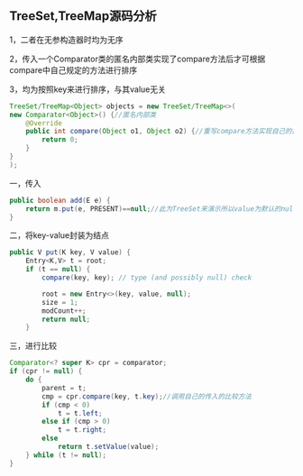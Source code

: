 ## TreeSet,TreeMap源码分析

1，二者在无参构造器时均为无序

2，传入一个Comparator类的匿名内部类实现了compare方法后才可根据compare中自己规定的方法进行排序

3，均为按照key来进行排序，与其value无关

```Java
TreeSet/TreeMap<Object> objects = new TreeSet/TreeMap<>(
new Comparator<Object>() {//匿名内部类
    @Override
    public int compare(Object o1, Object o2) {//重写compare方法实现自己的排序逻辑
        return 0;
    }
}
);
```

一，传入

```Java
public boolean add(E e) {
    return m.put(e, PRESENT)==null;//此为TreeSet来演示所以value为默认的null
}
```

二，将key-value封装为结点

```Java
public V put(K key, V value) {
    Entry<K,V> t = root;
    if (t == null) {
        compare(key, key); // type (and possibly null) check

        root = new Entry<>(key, value, null);
        size = 1;
        modCount++;
        return null;
    }
```

三，进行比较

```Java
Comparator<? super K> cpr = comparator;
if (cpr != null) {
    do {
        parent = t;
        cmp = cpr.compare(key, t.key);//调用自己的传入的比较方法
        if (cmp < 0)
            t = t.left;
        else if (cmp > 0)
            t = t.right;
        else
            return t.setValue(value);
    } while (t != null);
}
```